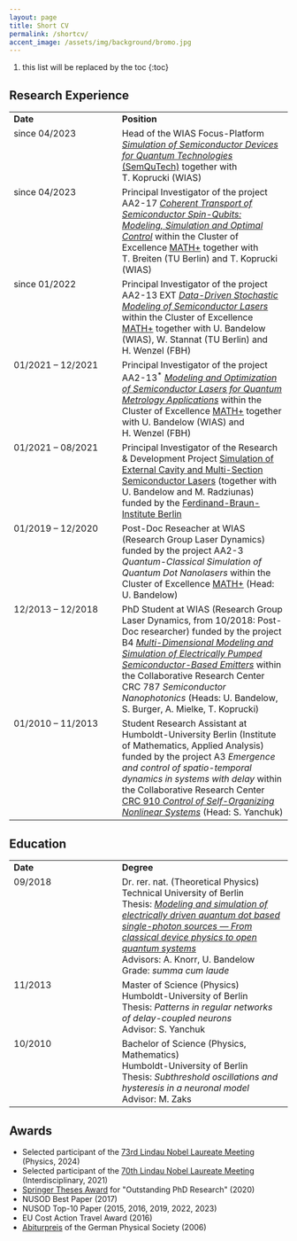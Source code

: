 ```yaml
---
layout: page
title: Short CV
permalink: /shortcv/
accent_image: /assets/img/background/bromo.jpg
---
```


<style type="text/css">
	td {
		vertical-align: top;
	}
	img.logo {
		height: 64px;
		margin-top: 20px;
		margin-right: 20px;
		margin-bottom: 10px;
	}
</style>


1. this list will be replaced by the toc
{:toc}



## Research Experience


<table width="100%">
	<tr>
		<td width="180px"><b>Date</b></td>
		<td><b>Position</b></td>
	</tr>
	<tr>
		<td>since 04/2023</td>
		<td>Head of the WIAS Focus-Platform <a href="https://www.wias-berlin.de/research/fps/fp2" target="_blank"><i>Simulation of Semiconductor Devices for Quantum Technologies</i> (SemQuTech)</a> together with T.&nbsp;Koprucki (WIAS)
		<!--<br />
		<img src="/assets/img/logos/wias.svg" class="logo"/>
		-->
		</td>
	</tr>
	<tr>
		<td>since 04/2023</td>
		<td>Principal Investigator of the project AA2-17 <a href="https://mathplus.de/research-2/application-areas/aa2-materials-light-devices/aa2-17/" target="_blank"><i>Coherent Transport of Semiconductor Spin-Qubits: Modeling, Simulation and Optimal Control</i></a> within the Cluster of Excellence <a href="http://www.mathplus.de" target="_blank">MATH+</a> together with T.&nbsp;Breiten (TU Berlin) and T.&nbsp;Koprucki (WIAS)
		<!--<br />
		<img src="/assets/img/logos/mathplus.svg" class="logo"/>
		<img src="/assets/img/logos/wias.svg" class="logo"/>
		<img src="/assets/img/logos/tu_berlin.svg" class="logo"/>
		-->
		</td>
	</tr>
	<tr>
		<td>since 01/2022</td>
		<td>Principal Investigator of the project AA2-13 EXT <a href="https://mathplus.de/research-2/application-areas/aa2-materials-light-devices/aa2-13/" target="_blank"><i>Data-Driven Stochastic Modeling of Semiconductor Lasers</i></a> within the Cluster of Excellence <a href="http://www.mathplus.de" target="_blank">MATH+</a> together with U.&nbsp;Bandelow (WIAS), W.&nbsp;Stannat (TU Berlin) and H.&nbsp;Wenzel (FBH)
		<!--<br />
		<img src="/assets/img/logos/mathplus.svg" class="logo"/>
		<img src="/assets/img/logos/wias.svg" class="logo"/>
		<img src="/assets/img/logos/tu_berlin.svg" class="logo"/>
		<img src="/assets/img/logos/fbh.svg" class="logo"/>
		-->
		</td>
	</tr>
	<tr>
		<td>01/2021 &ndash; 12/2021</td>
		<td>Principal Investigator of the project AA2-13<sup>&ast;</sup> <a href="https://mathplus.de/research-2/application-areas/aa2-materials-light-devices/aa2-13/" target="_blank"><i>Modeling and Optimization of Semiconductor Lasers for Quantum Metrology Applications</i></a> within the Cluster of Excellence <a href="http://www.mathplus.de" target="_blank">MATH+</a> together with U.&nbsp;Bandelow (WIAS) and H.&nbsp;Wenzel (FBH)
		<!--<br />
		<img src="/assets/img/logos/mathplus.svg" class="logo"/>
		<img src="/assets/img/logos/wias.svg" class="logo"/>
		<img src="/assets/img/logos/fbh.svg" class="logo"/>
		-->
		</td>        
	</tr>
	<tr>
		<td>01/2021 &ndash; 08/2021</td>
		<td>Principal Investigator of the Research &amp; Development Project <a href="https://www.wias-berlin.de/projects/SECMSSL/" target="_blank">Simulation of External Cavity and Multi-Section Semiconductor Lasers</a> (together with U.&nbsp;Bandelow and M.&nbsp;Radziunas) funded by the <a href="https://www.fbh-berlin.de" target="_blank">Ferdinand-Braun-Institute Berlin</a>
		<!--<br />
		<img src="/assets/img/logos/wias.svg" class="logo"/>
		<img src="/assets/img/logos/fbh.svg" class="logo"/>
		-->
		</td>
	</tr>
	<tr>
		<td>01/2019 &ndash; 12/2020</td>
		<td>Post-Doc Reseacher at WIAS (Research Group Laser Dynamics) 
        funded by the project AA2-3 <i>Quantum-Classical Simulation of Quantum Dot Nanolasers</i> within the Cluster of Excellence <a href="http://www.mathplus.de" target="_blank">MATH+</a> (Head: U.&nbsp;Bandelow)
		<!--<br />
		<img src="/assets/img/logos/mathplus.svg" class="logo"/>
		<img src="/assets/img/logos/wias.svg" class="logo"/>
		-->
		</td>
	</tr>
	<tr>
		<td>12/2013 &ndash; 12/2018</td>
		<td>PhD Student at WIAS (Research Group Laser Dynamics, from 10/2018: Post-Doc researcher) funded by the project B4 <i><a href="https://www.wias-berlin.de/projects/sfb787-b4" target="_blank">Multi-Dimensional Modeling and Simulation of Electrically Pumped Semiconductor-Based Emitters</a></i> within the Collaborative Research Center CRC 787 <i>Semiconductor Nanophotonics</i> (Heads: U.&nbsp;Bandelow, S.&nbsp;Burger, A.&nbsp;Mielke, T.&nbsp;Koprucki)
		<!--
		<br />
		<img src="/assets/img/logos/sfb787.svg" class="logo"/>
		<img src="/assets/img/logos/wias.svg" class="logo"/>
		<img src="/assets/img/logos/zib.svg" class="logo"/>
		-->
		</td>
	</tr>
	<tr>
		<td>01/2010 &ndash; 11/2013</td>
		<td>Student Research Assistant at Humboldt-University Berlin (Institute of Mathematics, Applied Analysis) funded by the project A3 <i>Emergence and control of spatio-temporal dynamics in systems with delay</i> within the Collaborative Research Center <a href="https://www.tu.berlin/itp/sfb910" target="_blank">CRC 910 <i>Control of Self-Organizing Nonlinear Systems</i></a> (Head: S.&nbsp;Yanchuk)
		<!--<br />
		<img src="/assets/img/logos/sfb910.png" class="logo"/>
		<img src="/assets/img/logos/hu_berlin.svg" class="logo"/>
		-->
		</td>
	</tr>
</table>



## Education

<table width="100%">
	<tr>
		<td width="180px"><b>Date</b></td>
		<td><b>Degree</b></td>
	</tr>
	<tr>
		<td>09/2018</td>
		<td>Dr. rer. nat. (Theoretical Physics)<br />
			Technical University of Berlin<br />
			Thesis: <a href="http://dx.doi.org/10.14279/depositonce-7516" target="_blank"><i>Modeling and simulation of electrically driven quantum dot based single-photon sources &mdash; From classical device physics to open quantum systems</i></a><br />
            Advisors: A.&nbsp;Knorr, U.&nbsp;Bandelow<br />
			Grade: <i>summa cum laude</i>
			<!--<br />
			<img src="/assets/img/logos/tu_berlin.svg" class="logo"/>
			-->
		</td>		
	</tr>
	<tr>
		<td>11/2013</td>
		<td>Master of Science (Physics)<br />
			Humboldt-University of Berlin<br />
			Thesis: <i>Patterns in regular networks of delay-coupled neurons</i><br />
            Advisor: S.&nbsp;Yanchuk
			<!--<br />
			<img src="/assets/img/logos/hu_berlin.svg" class="logo"/>
			-->
		</td>
	</tr>
	<tr>
		<td>10/2010</td>
		<td>Bachelor of Science (Physics, Mathematics)<br />
			Humboldt-University of Berlin<br />
			Thesis: <i>Subthreshold oscillations and hysteresis in a neuronal model</i><br />
            Advisor: M.&nbsp;Zaks
			<!--<br />
			<img src="/assets/img/logos/hu_berlin.svg" class="logo"/>
			-->			
		</td>
	</tr>
</table>



## Awards

<ul>
	<li>Selected participant of the <a href="https://www.lindau-nobel.org/" target="_blank">73rd Lindau Nobel Laureate Meeting</a>
		(Physics, 2024)</li>
	<li>Selected participant of the <a href="https://www.lindau-nobel.org/" target="_blank">70th Lindau Nobel Laureate Meeting</a>
		(Interdisciplinary, 2021)</li>
	<li><a href="https://www.springer.com/gp/book/9783030395421" target="_blank">Springer Theses Award</a> for "Outstanding PhD
		Research" (2020)</li>
	<li>NUSOD Best Paper (2017)</li>
	<li>NUSOD Top-10 Paper (2015, 2016, 2019, 2022, 2023)</li>
	<li>EU Cost Action Travel Award (2016)</li>
	<li><a href="https://www.dpg-physik.de/auszeichnungen/dpg-preise/abiturpreis/" target="_blank">Abiturpreis</a> of the German
		Physical Society (2006)</li>
</ul>
